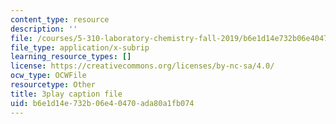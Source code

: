```yaml
---
content_type: resource
description: ''
file: /courses/5-310-laboratory-chemistry-fall-2019/b6e1d14e732b06e40470ada80a1fb074_dgRLgf4oO2s.srt
file_type: application/x-subrip
learning_resource_types: []
license: https://creativecommons.org/licenses/by-nc-sa/4.0/
ocw_type: OCWFile
resourcetype: Other
title: 3play caption file
uid: b6e1d14e-732b-06e4-0470-ada80a1fb074
---
```

